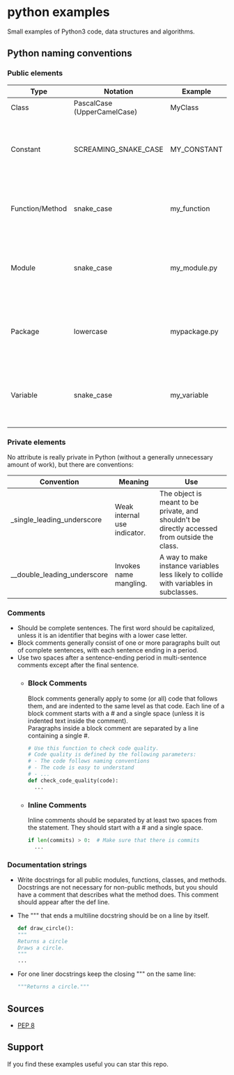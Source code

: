 # python examples
Small examples of Python3 code, data structures and algorithms.

## Python naming conventions
### Public elements

| Type            | Notation                    | Example      | Notes                                                                     |
|-----------------|-----------------------------|--------------|---------------------------------------------------------------------------|
| Class           | PascalCase (UpperCamelCase) | MyClass      |                                                                           |
| Constant        | SCREAMING_SNAKE_CASE        | MY_CONSTANT  | Uppercase single letter, word, or words. Separate words with underscores. |
| Function/Method | snake_case                  | my_function  | Lowercase word or words. Separate words by underscores.                   |
| Module          | snake_case                  | my_module.py | Short. Lowercase word or words. Separate words with underscores.          |
| Package         | lowercase                   | mypackage.py | Short. Lowercase word or words. Do not separate words with underscores.   |
| Variable        | snake_case                  | my_variable  | Lowercase single letter, word, or words. Separate words with underscores. |

### Private elements
No attribute is really private in Python (without a generally unnecessary amount of work), but there are conventions:

| Convention                  | Meaning                      | Use                                                                                           |
|-----------------------------|------------------------------|-----------------------------------------------------------------------------------------------|
| _single_leading_underscore  | Weak internal use indicator. | The object is meant to be private, and shouldn't be directly accessed from outside the class. |
| __double_leading_underscore | Invokes name mangling.       | A way to make instance variables less likely to collide with variables in subclasses.         |

### Comments

* Should be complete sentences. The first word should be capitalized, unless it is an identifier that begins with a lower case letter.
* Block comments generally consist of one or more paragraphs built out of complete sentences, with each sentence ending in a period.
* Use two spaces after a sentence-ending period in multi-sentence comments except after the final sentence.
  * ### Block Comments
    Block comments generally apply to some (or all) code that follows them, and are indented to the same level as that code. Each line of a block comment starts with a # and a single space (unless it is indented text inside the comment).  
    Paragraphs inside a block comment are separated by a line containing a single #. 
    
    ```python
    # Use this function to check code quality. 
    # Code quality is defined by the following parameters: 
    # - The code follows naming conventions
    # - The code is easy to understand
    # - ...
    def check_code_quality(code):
      ...
    ```
    
  * ### Inline Comments
    Inline comments should be separated by at least two spaces from the statement. They should start with a # and a single space.
    
    ```python
    if len(commits) > 0:  # Make sure that there is commits
      ...
    ```

### Documentation strings

* Write docstrings for all public modules, functions, classes, and methods. Docstrings are not necessary for non-public methods, but you should have a comment that describes what the method does. This comment should appear after the def line.
* The """ that ends a multiline docstring should be on a line by itself.
  
  ```python
  def draw_circle():
  """
  Returns a circle
  Draws a circle.
  """
  ...
  ```
* For one liner docstrings keep the closing """ on the same line:  
  ```python
  """Returns a circle."""
  ```

## Sources

* [PEP 8](https://peps.python.org/pep-0008/)

## Support
If you find these examples useful you can star this repo.
